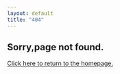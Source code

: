 ```yaml
---
layout: default
title: "404"
---
```


Sorry,page not found.
---
[Click here to return to the homepage.](https://ni-hao-team.github.io)